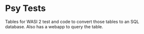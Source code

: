 # Psy Tests

Tables for WASI 2 test and code to convert those tables to an SQL database. Also has a webapp to query the table.